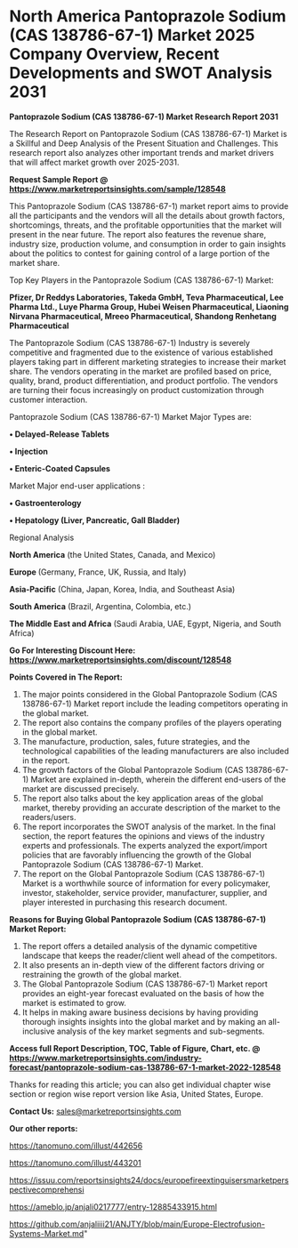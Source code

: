 # North America Pantoprazole Sodium (CAS 138786-67-1) Market 2025 Company Overview, Recent Developments and SWOT Analysis 2031

<strong>Pantoprazole Sodium (CAS 138786-67-1) Market Research Report 2031</strong>

The Research Report on Pantoprazole Sodium (CAS 138786-67-1) Market is a Skillful and Deep Analysis of the Present Situation and Challenges. This research report also analyzes other important trends and market drivers that will affect market growth over 2025-2031.

<strong>Request Sample Report @ <a href=https://www.marketreportsinsights.com/sample/128548>https://www.marketreportsinsights.com/sample/128548</a></strong>

This Pantoprazole Sodium (CAS 138786-67-1) market report aims to provide all the participants and the vendors will all the details about growth factors, shortcomings, threats, and the profitable opportunities that the market will present in the near future. The report also features the revenue share, industry size, production volume, and consumption in order to gain insights about the politics to contest for gaining control of a large portion of the market share.

Top Key Players in the Pantoprazole Sodium (CAS 138786-67-1) Market:

<strong>Pfizer, Dr Reddys Laboratories, Takeda GmbH, Teva Pharmaceutical, Lee Pharma Ltd., Luye Pharma Group, Hubei Weisen Pharmaceutical, Liaoning Nirvana Pharmaceutical, Mreeo Pharmaceutical, Shandong Renhetang Pharmaceutical</strong>

The Pantoprazole Sodium (CAS 138786-67-1) Industry is severely competitive and fragmented due to the existence of various established players taking part in different marketing strategies to increase their market share. The vendors operating in the market are profiled based on price, quality, brand, product differentiation, and product portfolio. The vendors are turning their focus increasingly on product customization through customer interaction.

Pantoprazole Sodium (CAS 138786-67-1) Market Major Types are:

<strong>• Delayed-Release Tablets

• Injection

• Enteric-Coated Capsules</strong>

Market Major end-user applications :

<strong>• Gastroenterology

• Hepatology (Liver, Pancreatic, Gall Bladder)</strong>

Regional Analysis

</u><strong><b>North America</b></strong> (the United States, Canada, and Mexico)

<strong><b>Europe </b></strong>(Germany, France, UK, Russia, and Italy)

<strong><b>Asia-Pacific</b></strong> (China, Japan, Korea, India, and Southeast Asia)

<strong><b>South America</b></strong> (Brazil, Argentina, Colombia, etc.)

<strong><b>The Middle East and Africa</b></strong> (Saudi Arabia, UAE, Egypt, Nigeria, and South Africa)

<strong>Go For Interesting Discount Here: <a href=https://www.marketreportsinsights.com/discount/128548>https://www.marketreportsinsights.com/discount/128548</a></strong>

<strong>Points Covered in The Report:</strong>
<ol>
  <li>The major points considered in the Global Pantoprazole Sodium (CAS 138786-67-1) Market report include the leading competitors operating in the global market.</li>
  <li>The report also contains the company profiles of the players operating in the global market.</li>
  <li>The manufacture, production, sales, future strategies, and the technological capabilities of the leading manufacturers are also included in the report.</li>
  <li>The growth factors of the Global Pantoprazole Sodium (CAS 138786-67-1) Market are explained in-depth, wherein the different end-users of the market are discussed precisely.</li>
  <li>The report also talks about the key application areas of the global market, thereby providing an accurate description of the market to the readers/users.</li>
  <li>The report incorporates the SWOT analysis of the market. In the final section, the report features the opinions and views of the industry experts and professionals. The experts analyzed the export/import policies that are favorably influencing the growth of the Global Pantoprazole Sodium (CAS 138786-67-1) Market.</li>
  <li>The report on the Global Pantoprazole Sodium (CAS 138786-67-1) Market is a worthwhile source of information for every policymaker, investor, stakeholder, service provider, manufacturer, supplier, and player interested in purchasing this research document.</li>
</ol>
<strong>Reasons for Buying Global Pantoprazole Sodium (CAS 138786-67-1) Market Report:</strong>

<ol>
  <li>The report offers a detailed analysis of the dynamic competitive landscape that keeps the reader/client well ahead of the competitors.</li>
  <li>It also presents an in-depth view of the different factors driving or restraining the growth of the global market.</li>
  <li>The Global Pantoprazole Sodium (CAS 138786-67-1) Market report provides an eight-year forecast evaluated on the basis of how the market is estimated to grow.</li>
  <li>It helps in making aware business decisions by having providing thorough insights insights into the global market and by making an all-inclusive analysis of the key market segments and sub-segments.</li>
</ol>
<strong>Access full Report Description, TOC, Table of Figure, Chart, etc. @ <a href=https://www.marketreportsinsights.com/industry-forecast/pantoprazole-sodium-cas-138786-67-1-market-2022-128548>https://www.marketreportsinsights.com/industry-forecast/pantoprazole-sodium-cas-138786-67-1-market-2022-128548</a></strong>


Thanks for reading this article; you can also get individual chapter wise section or region wise report version like Asia, United States, Europe.

<strong>Contact Us:</strong>
sales@marketreportsinsights.com

<strong>Our other reports:</strong>

<a href=https://tanomuno.com/illust/442656>https://tanomuno.com/illust/442656</a>

<a href=https://tanomuno.com/illust/443201>https://tanomuno.com/illust/443201</a>

<a href=https://issuu.com/reportsinsights24/docs/europefireextinguisersmarketperspectivecomprehensi>https://issuu.com/reportsinsights24/docs/europefireextinguisersmarketperspectivecomprehensi</a>

<a href=https://ameblo.jp/anjali0217777/entry-12885433915.html>https://ameblo.jp/anjali0217777/entry-12885433915.html</a>

<a href=https://github.com/anjaliiii21/ANJTY/blob/main/Europe-Electrofusion-Systems-Market.md>https://github.com/anjaliiii21/ANJTY/blob/main/Europe-Electrofusion-Systems-Market.md</a>"
